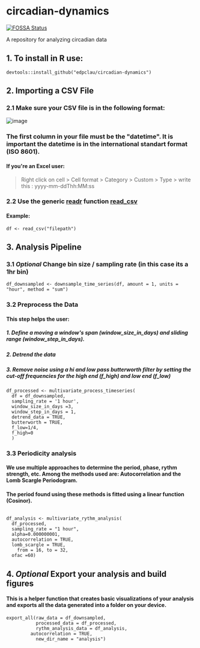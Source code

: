 # circadian-dynamics
[![FOSSA Status](https://app.fossa.com/api/projects/git%2Bgithub.com%2Fedpclau%2Fcircadian-dynamics.svg?type=shield)](https://app.fossa.com/projects/git%2Bgithub.com%2Fedpclau%2Fcircadian-dynamics?ref=badge_shield)

A repository for analyzing circadian data
## 1. To install in R use:
```{r}
devtools::install_github("edpclau/circadian-dynamics")
```


## 2. Importing a CSV File 

### 2.1 Make sure your CSV file is in the following format:
![image](https://user-images.githubusercontent.com/65506362/132695215-95d6b9ad-9faa-4443-ab28-ad2d2075eafd.png)

### The first column in your file must be the "datetime". It is important the datetime is in the international standart format (ISO 8601). 
#### If you're an Excel user:
> Right click on cell > Cell format > Category > Custom > Type > write this : yyyy-mm-ddThh:MM:ss


###  2.2 Use the generic [readr](https://readr.tidyverse.org/index.html) function [read_csv](https://readr.tidyverse.org/reference/read_delim.html)
#### Example:     
```{r}
df <- read_csv("filepath")
```

##  3. Analysis Pipeline
### 3.1 *Optional* Change bin size / sampling rate (in this case its a 1hr bin)   

```{r}
df_downsampled <- downsample_time_series(df, amount = 1, units = "hour", method = "sum")
```

### 3.2 Preprocess the Data
#### This step helps the user:
##### 1. Define a moving a window's span (window_size_in_days) and sliding range (window_step_in_days). 
##### 2. Detrend the data
##### 3. Remove noise using a hi and low pass butterworth filter by setting the cut-off frequencies for the high end (f_high) and low end (f_low) 

```{r}
df_processed <- multivariate_process_timeseries(
  df = df_downsampled,
  sampling_rate = '1 hour',
  window_size_in_days =3,
  window_step_in_days = 1, 
  detrend_data = TRUE,
  butterworth = TRUE,
  f_low=1/4,
  f_high=0
  )

```

### 3.3 Periodicity analysis
#### We use multiple approaches to determine the period, phase, rythm strength, etc. Among the methods used are: Autocorrelation and the Lomb Scargle Periodogram.
#### The period found using these methods is fitted using a linear function (Cosinor). 

```{r}
 
df_analysis <- multivariate_rythm_analysis(
  df_processed,
  sampling_rate = "1 hour",
  alpha=0.000000001,
  autocorrelation = TRUE,
  lomb_scargle = TRUE,
    from = 16, to = 32,
  ofac =60)

```

## 4. *Optional* Export your analysis and build figures
#### This is a helper function that creates basic visualizations of your analysis and exports all the data generated into a folder on your device.

```{r}
export_all(raw_data = df_downsampled,
           processed_data = df_processed,
           rythm_analysis_data = df_analysis,
         autocorrelation = TRUE,
           new_dir_name = "analysis")
```           
           

